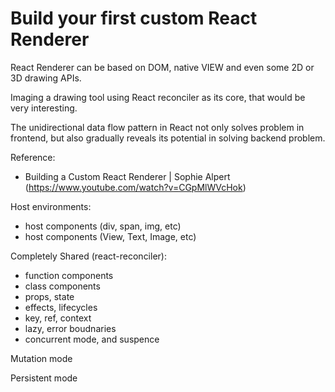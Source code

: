 # Build your first custom React Renderer

React Renderer can be based on DOM, native VIEW and even some 2D or 3D drawing APIs.

Imaging a drawing tool using React reconciler as its core, that would be very interesting.

The unidirectional data flow pattern in React not only solves problem in frontend, but also gradually reveals its potential in solving backend problem.

Reference:

- Building a Custom React Renderer | Sophie Alpert (https://www.youtube.com/watch?v=CGpMlWVcHok)

Host environments:

- host components (div, span, img, etc)
- host components (View, Text, Image, etc)

Completely Shared (react-reconciler):

- function components
- class components
- props, state
- effects, lifecycles
- key, ref, context
- lazy, error boudnaries
- concurrent mode, and suspence

Mutation mode

Persistent mode
